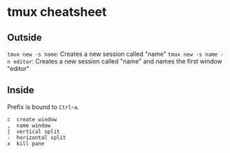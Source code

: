 # tmux cheatsheet

## Outside

`tmux new -s name`: Creates a new session called "name"
`tmux new -s name -n editor`: Creates a new session called "name" and names the
first window "editor"

## Inside

Prefix is bound to `Ctrl`-`a`.

```
c  create window
,  name window
|  vertical split
-  horizontal split
x  kill pane
```
